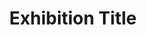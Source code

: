---
templateKey: exhibition-page
artist: Patrick Tresset
title: Exhibition Title
image: /img/artist-thumbs/patrick-tresset.png
description: "Demo Gallery"
objkts: [12345,23456,34567]
---